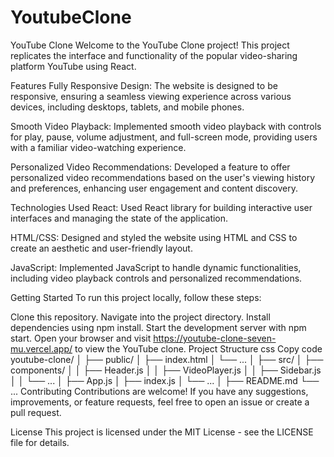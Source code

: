# YoutubeClone

YouTube Clone
Welcome to the YouTube Clone project! This project replicates the interface and functionality of the popular video-sharing platform YouTube using React.

Features
Fully Responsive Design: The website is designed to be responsive, ensuring a seamless viewing experience across various devices, including desktops, tablets, and mobile phones.

Smooth Video Playback: Implemented smooth video playback with controls for play, pause, volume adjustment, and full-screen mode, providing users with a familiar video-watching experience.

Personalized Video Recommendations: Developed a feature to offer personalized video recommendations based on the user's viewing history and preferences, enhancing user engagement and content discovery.

Technologies Used
React: Used React library for building interactive user interfaces and managing the state of the application.

HTML/CSS: Designed and styled the website using HTML and CSS to create an aesthetic and user-friendly layout.

JavaScript: Implemented JavaScript to handle dynamic functionalities, including video playback controls and personalized recommendations.

Getting Started
To run this project locally, follow these steps:

Clone this repository.
Navigate into the project directory.
Install dependencies using npm install.
Start the development server with npm start.
Open your browser and visit https://youtube-clone-seven-mu.vercel.app/ to view the YouTube clone.
Project Structure
css
Copy code
youtube-clone/
│
├── public/
│   ├── index.html
│   └── ...
│
├── src/
│   ├── components/
│   │   ├── Header.js
│   │   ├── VideoPlayer.js
│   │   ├── Sidebar.js
│   │   └── ...
│   ├── App.js
│   ├── index.js
│   └── ...
│
├── README.md
└── ...
Contributing
Contributions are welcome! If you have any suggestions, improvements, or feature requests, feel free to open an issue or create a pull request.

License
This project is licensed under the MIT License - see the LICENSE file for details.
